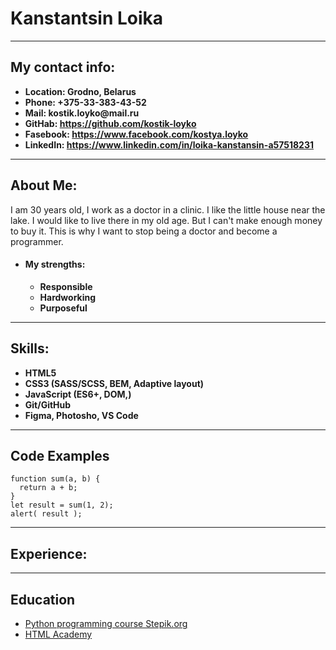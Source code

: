 # Kanstantsin Loika
---
## My contact info:
* __Location: Grodno, Belarus__
* __Phone: +375-33-383-43-52__
* __Mail: kostik.loyko@mail.ru__
* __GitHab: https://github.com/kostik-loyko__
* __Fasebook: https://www.facebook.com/kostya.loyko__
* __LinkedIn: https://www.linkedin.com/in/loika-kanstansin-a57518231__
---
## About Me:
I am 30 years old, I work as a doctor in a clinic. I like the little house near the lake. I would like to live there in my old age. But I can't make enough money to buy it. This is why I want to stop being a doctor and become a programmer.
* #### My strengths:
   * __Responsible__
   * __Hardworking__
   * __Purposeful__
---
## Skills:
* __HTML5__
* __CSS3 (SASS/SCSS, BEM, Adaptive layout)__
* __JavaScript (ES6+, DOM,)__
* __Git/GitHub__
* __Figma, Photosho, VS Code__
---
## Code Examples
```
function sum(a, b) {
  return a + b;
}
let result = sum(1, 2);
alert( result );
```
---
## Experience:
---
## Education
* [Python programming course Stepik.org](https://stepik.org/cert/931800)
* [HTML Academy](https://htmlacademy.ru/)